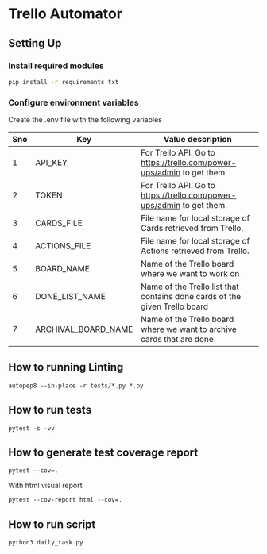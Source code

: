 # Trello Automator

## Setting Up

### Install required modules

```bash
pip install -r requirements.txt
```

### Configure environment variables

Create the .env file with the following variables

|Sno|Key|Value description|
|---|---|---|
|1|API_KEY|For Trello API. Go to https://trello.com/power-ups/admin to get them.|
|2|TOKEN|For Trello API. Go to https://trello.com/power-ups/admin to get them.|
|3|CARDS_FILE|File name for local storage of Cards retrieved from Trello.|
|4|ACTIONS_FILE|File name for local storage of Actions retrieved from Trello.|
|5|BOARD_NAME|Name of the Trello board where we want to work on|
|6|DONE_LIST_NAME|Name of the Trello list that contains done cards of the given Trello board|
|7|ARCHIVAL_BOARD_NAME|Name of the Trello board where we want to archive cards that are done|


## How to running Linting

```
autopep8 --in-place -r tests/*.py *.py
```

## How to run tests

```
pytest -s -vv
```

## How to generate test coverage report

```
pytest --cov=.
```

With html visual report
```
pytest --cov-report html --cov=.
```

## How to run script

```
python3 daily_task.py
```